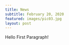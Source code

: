 ```yaml
---
title: News
subtitle: February 20, 2020
featured: images/pic03.jpg
layout: post
---
```


<p>Hello First Paragraph!</p>
